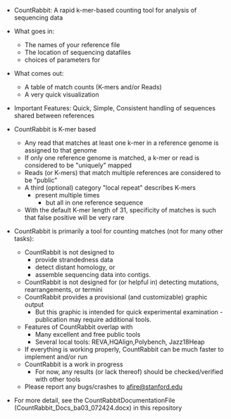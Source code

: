 - CountRabbit: A rapid k-mer-based counting tool for analysis of sequencing data
- What goes in: 
	- The names of your reference file 
	- The location of sequencing datafiles
	- <Optional> choices of parameters for 
- What comes out: 
	- A table of match counts (K-mers and/or Reads) 
	- A very quick visualization
- Important Features: Quick, Simple, Consistent handling of sequences shared between references 
- CountRabbit is K-mer based
	- Any read that matches at least one k-mer in a reference genome is assigned to that genome
	- If only one reference genome is matched, a k-mer or read is considered to be "uniquely" mapped
	- Reads (or K-mers) that match multiple references are considered to be "public"
	- A third (optional) category "local repeat" describes K-mers 
		- present multiple times
	        - but all in one reference sequence
	- With the default K-mer length of 31, specificity of matches is such that false positive will be very rare

- CountRabbit is primarily a tool for counting matches (not for many other tasks):
	- CountRabbit is not designed to 
		- provide strandedness data
		- detect distant homology, or 
		- assemble sequencing data into contigs.
	- CountRabbit is not designed for (or helpful in) detecting mutations, rearrangements, or termini
	- CountRabbit provides a provisional (and customizable) graphic output
		- But this graphic is intended for quick experimental examination
				- publication may require additional tools.
	- Features of CountRabbit overlap with
		- Many excellent and free public tools
		- Several local tools: REVA,HQAlign,Polybench, Jazz18Heap
	- If everything is working properly, CountRabbit can be much faster to implement and/or run
	- CountRabbit is a work in progress
		- For now, any results (or lack thereof) should be checked/verified with other tools
	- Please report any bugs/crashes to afire@stanford.edu
 - For more detail, see the CountRabbitDocumentationFile (CountRabbit_Docs_ba03_072424.docx) in this repository
